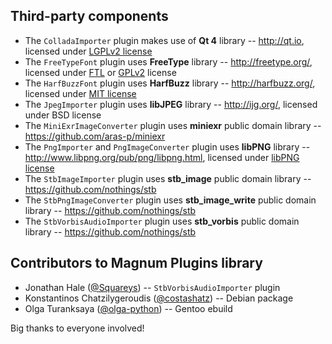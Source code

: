 Third-party components
----------------------

*   The `ColladaImporter` plugin makes use of **Qt 4** library -- http://qt.io,
    licensed under [LGPLv2 license](http://www.gnu.org/licenses/lgpl-2.1.html)
*   The `FreeTypeFont` plugin uses **FreeType** library -- http://freetype.org/,
    licensed under [FTL](http://git.savannah.gnu.org/cgit/freetype/freetype2.git/tree/docs/FTL.TXT)
    or [GPLv2](http://www.gnu.org/licenses/gpl-2.0.html) license
*   The `HarfBuzzFont` plugin uses **HarfBuzz** library -- http://harfbuzz.org/,
    licensed under [MIT license](https://raw.githubusercontent.com/behdad/harfbuzz/master/COPYING)
*   The `JpegImporter` plugin uses **libJPEG** library -- http://ijg.org/,
    licensed under BSD license
*   The `MiniExrImageConverter` plugin uses **miniexr** public domain library --
    https://github.com/aras-p/miniexr
*   The `PngImporter` and `PngImageConverter` plugin uses **libPNG** library --
    http://www.libpng.org/pub/png/libpng.html, licensed under
    [libPNG license](http://libpng.org/pub/png/src/libpng-LICENSE.txt)
*   The `StbImageImporter` plugin uses **stb_image** public domain library --
    https://github.com/nothings/stb
*   The `StbPngImageConverter` plugin uses **stb_image_write** public domain
    library -- https://github.com/nothings/stb
*   The `StbVorbisAudioImporter` plugin uses **stb_vorbis** public domain
    library -- https://github.com/nothings/stb

Contributors to Magnum Plugins library
--------------------------------------

*   Jonathan Hale ([@Squareys](https://github.com/Squareys)) --
    `StbVorbisAudioImporter` plugin
*   Konstantinos Chatzilygeroudis ([@costashatz](https://github.com/costashatz)) --
    Debian package
*   Olga Turanksaya ([@olga-python](https://github.com/olga-python)) -- Gentoo
    ebuild

Big thanks to everyone involved!
